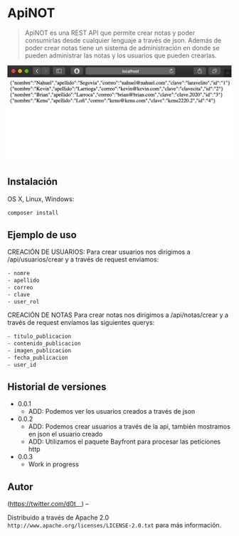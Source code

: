 # ApiNOT
> ApiNOT es una REST API que permite crear notas y poder consumirlas desde cualquier lenguaje a través de json. Además de poder crear notas tiene
un sistema de administración en donde se pueden administrar las notas y los usuarios que pueden crearlas.



![](apinot.png)

## Instalación

OS X, Linux, Windows:

```sh
composer install
```



## Ejemplo de uso

CREACIÓN DE USUARIOS:
Para crear usuarios nos dirigimos a /api/usuarios/crear y a través de request enviamos:
```
- nomre
- apellido
- correo
- clave
- user_rol
```

CREACIÓN DE NOTAS
Para crear notas nos dirigimos a /api/notas/crear y a través de request envíamos las siguientes querys:
```
- titulo_publicacion
- contenido_publicacion
- imagen_publicacion
- fecha_publicacion
- user_id
```


## Historial de versiones

* 0.0.1
    * ADD: Podemos ver los usuarios creados a través de json
* 0.0.2
    * ADD: Podemos crear usuarios a través de la api, también mostramos en json el usuario creado
    * ADD: Utilizamos el paquete Bayfront para procesar las peticiones http
* 0.0.3
    * Work in progress

## Autor

(https://twitter.com/d0t__) – 

Distribuido a través de Apache 2.0 ``http://www.apache.org/licenses/LICENSE-2.0.txt`` para más información.
